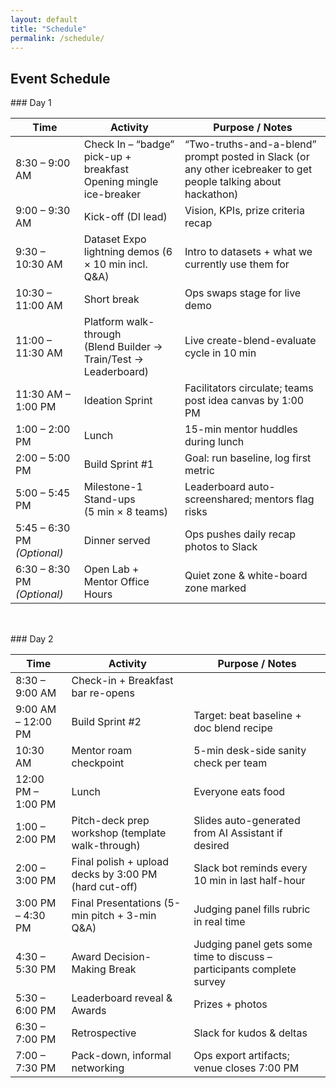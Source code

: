 ```yaml
---
layout: default
title: "Schedule"
permalink: /schedule/
---
```

## Event Schedule

<!-- Two-column layout -->
<div style="display:flex; gap:2rem; flex-wrap:wrap;">

  <!-- Column 1 : Day 1 table -->
  <div markdown="1" style="flex:1; min-width:280px;">
### Day 1

| Time | Activity | Purpose / Notes |
|------|----------|-----------------|
| 8:30 – 9:00 AM | Check In – “badge” pick-up + breakfast <br> Opening mingle ice-breaker | “Two-truths-and-a-blend” prompt posted in Slack (or any other icebreaker to get people talking about hackathon) |
| 9:00 – 9:30 AM | Kick-off (DI lead) | Vision, KPIs, prize criteria recap |
| 9:30 – 10:30 AM | Dataset Expo lightning demos (6 × 10 min incl. Q&A) | Intro to datasets + what we currently use them for |
| 10:30 – 11:00 AM | Short break | Ops swaps stage for live demo |
| 11:00 – 11:30 AM | Platform walk-through <br>(Blend Builder → Train/Test → Leaderboard) | Live create-blend-evaluate cycle in 10 min |
| 11:30 AM – 1:00 PM | Ideation Sprint | Facilitators circulate; teams post idea canvas by 1:00 PM |
| 1:00 – 2:00 PM | Lunch | 15-min mentor huddles during lunch |
| 2:00 – 5:00 PM | Build Sprint #1 | Goal: run baseline, log first metric |
| 5:00 – 5:45 PM | Milestone-1 Stand-ups <br>(5 min × 8 teams) | Leaderboard auto-screenshared; mentors flag risks |
| 5:45 – 6:30 PM *(Optional)* | Dinner served | Ops pushes daily recap photos to Slack |
| 6:30 – 8:30 PM *(Optional)* | Open Lab + Mentor Office Hours | Quiet zone & white-board zone marked |

</div>

<!-- Column 2 : Day 2 table -->
  <div markdown="1" style="flex:1; min-width:280px;">
### Day 2

| Time | Activity | Purpose / Notes |
|------|----------|-----------------|
| 8:30 – 9:00 AM | Check-in + Breakfast bar re-opens |  |
| 9:00 AM – 12:00 PM | Build Sprint #2 | Target: beat baseline + doc blend recipe |
| 10:30 AM | Mentor roam checkpoint | 5-min desk-side sanity check per team |
| 12:00 PM – 1:00 PM | Lunch | Everyone eats food |
| 1:00 – 2:00 PM | Pitch-deck prep workshop (template walk-through) | Slides auto-generated from AI Assistant if desired |
| 2:00 – 3:00 PM | Final polish + upload decks by 3:00 PM (hard cut-off) | Slack bot reminds every 10 min in last half-hour |
| 3:00 PM – 4:30 PM | Final Presentations (5-min pitch + 3-min Q&A) | Judging panel fills rubric in real time |
| 4:30 – 5:30 PM | Award Decision-Making Break | Judging panel gets some time to discuss – participants complete survey |
| 5:30 – 6:00 PM | Leaderboard reveal & Awards | Prizes + photos |
| 6:30 – 7:00 PM | Retrospective | Slack for kudos & deltas |
| 7:00 – 7:30 PM | Pack-down, informal networking | Ops export artifacts; venue closes 7:00 PM |

</div>
